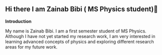 ## Hi there I am Zainab Bibi ( MS Physics student)👋
**Introduction**

My name is Zainab Bibi. I am a first semester student of MS Physics.
Although I have not yet started my research work, I am very interested in learning advanced concepts of physics and exploring different research areas for my future work.
 

